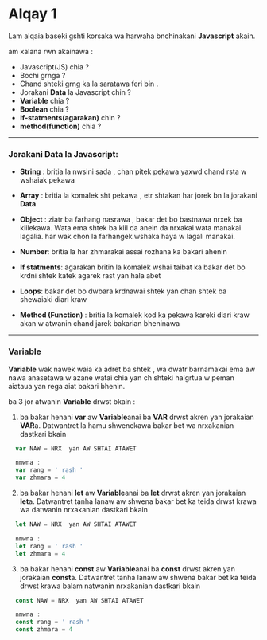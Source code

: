 # Alqay 1

Lam alqaia baseki gshti korsaka wa harwaha bnchinakani **Javascript** akain.

am xalana rwn akainawa :

* Javascript(JS) chia ?
* Bochi grnga ?
* Chand shteki grng ka la saratawa feri bin .
* Jorakani **Data** la Javascript chin ?
* **Variable** chia ?
* **Boolean** chia ?
* **if-statments(agarakan)** chin ?
* **method(function)** chia ?

------------------------------


### Jorakani Data la Javascript:


* **String** : britia la nwsini sada , chan pitek pekawa yaxwd chand rsta w wshaiak pekawa
* **Array** : britia la komalek sht pekawa , etr shtakan har jorek bn la jorakani **Data**

* **Object** : ziatr ba farhang nasrawa , bakar det bo bastnawa nrxek ba klilekawa. Wata ema shtek ba klil da anein da nrxakai wata manakai lagalia. har wak chon la farhangek wshaka haya w lagali manakai.
* **Number**: britia la har zhmarakai assai rozhana ka bakari ahenin
* **If statments**: agarakan britin la komalek wshai taibat ka bakar det bo krdni shtek katek agarek rast yan hala abet

* **Loops**: bakar det bo dwbara krdnawai shtek yan chan shtek ba shewaiaki diari kraw

* **Method (Function)** : britia la komalek kod ka pekawa kareki diari kraw akan w atwanin chand jarek bakarian bheninawa


-----------------------------------------

### Variable

**Variable** wak nawek waia ka adret ba shtek , wa dwatr barnamakai ema aw nawa anasetawa w azane watai chia yan ch shteki halgrtua w peman aiataua yan rega aiat bakari bhenin.

ba 3 jor atwanin **Variable** drwst bkain :

1. ba bakar henani **var**
   aw **Variable**anai ba **VAR** drwst akren yan jorakaian **VAR**a. Datwantret la hamu shwenekawa bakar bet wa nrxakanian dastkari bkain
  ```javascript
    var NAW = NRX  yan AW SHTAI ATAWET

    nmwna :
    var rang = ' rash '
    var zhmara = 4
  ```
2. ba bakar henani **let**
   aw **Variable**anai ba **let** drwst akren yan jorakaian **let**a. Datwantret tanha lanaw aw shwena bakar bet ka teida drwst krawa wa datwanin nrxakanian dastkari bkain
  ```javascript
    let NAW = NRX  yan AW SHTAI ATAWET

    nmwna :
    let rang = ' rash '
    let zhmara = 4
  ```
3. ba bakar henani **const**
   aw **Variable**anai ba **const** drwst akren yan jorakaian **const**a. Datwantret tanha lanaw aw shwena bakar bet ka teida drwst krawa balam natwanin nrxakanian dastkari bkain
  ```javascript
    const NAW = NRX  yan AW SHTAI ATAWET

    nmwna :
    const rang = ' rash '
    const zhmara = 4
  ```
